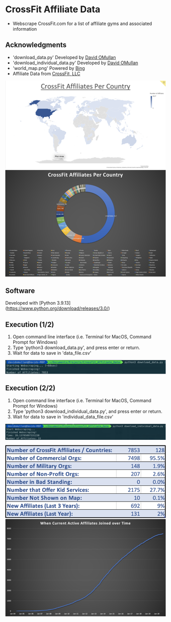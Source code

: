 # CrossFit Affiliate Data
- Webscrape CrossFit.com for a list of affiliate gyms and associated information

## Acknowledgments
- 'download_data.py' Developed by [David OMullan](https://github.com/davidomullan)
- 'download_individual_data.py' Developed by [David OMullan](https://github.com/davidomullan)
- 'world_map.png' Powered by [Bing](https://support.microsoft.com/en-us/office/create-a-map-chart-in-excel-f2cfed55-d622-42cd-8ec9-ec8a358b593b)
- Affiliate Data from [CrossFit, LLC](https://www.crossfit.com)


![Image](world_map.png "Map of Affiliates per Country")
![Image](pie_country.png "Pie chart of Affiliates per Country")

## Software
Developed with [Python 3.9.13] (https://www.python.org/download/releases/3.0/)


## Execution (1/2)
1. Open command line interface (i.e. Terminal for MacOS, Command Prompt for Windows)
2. Type 'python3 download_data.py', and press enter or return.
3. Wait for data to save in 'data_file.csv'

![Image](download_data.png "How to execute download_data.py")

## Execution (2/2)
1. Open command line interface (i.e. Terminal for MacOS, Command Prompt for Windows)
2. Type 'python3 download_individual_data.py', and press enter or return.
3. Wait for data to save in 'individual_data_file.csv'

![Image](download_individual_data.png "How to execute download_individual_data.py")

![Image](statistics.png "Interesting CrossFit Affiliate Statistics")
![Image](affiliates_over_years.png "When Current Affiliates Joined")
